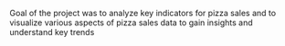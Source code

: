 Goal of the project was to analyze key indicators for pizza sales and to visualize various aspects of pizza sales data to gain insights and understand key trends
